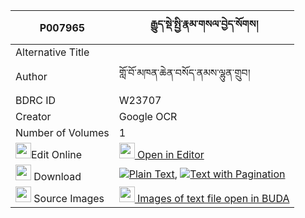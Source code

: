 |P007965|རྒྱུད་སྡེ་སྤྱི་རྣམ་གསལ་བྱེད་སོགས། 
| --- | --- 
|Alternative Title |
|Author| གློ་བོ་མཁན་ཆེན་བསོད་ནམས་ལྷུན་གྲུབ།
|BDRC ID | W23707
|Creator | Google OCR
|Number of Volumes| 1
|<img width="25" src="https://img.icons8.com/color/25/000000/edit-property.png">Edit Online| [<img width="25" src="https://avatars.githubusercontent.com/u/45091458?s=200&v=4"> Open in Editor](http://editor.openpecha.org/P007965)
|<img width="25" src="https://img.icons8.com/fluent/48/000000/download-2.png"/>  Download | [![](https://img.icons8.com/color/20/000000/txt.png)Plain Text](https://github.com/Openpecha/P007965/releases/download/v1/gyude_chi_namsal_je_sok_plain_P007965.zip), [![](https://img.icons8.com/color/20/000000/txt.png)Text with Pagination](https://github.com/Openpecha/P007965/releases/download/v1/gyude_chi_namsal_je_sok_pages_P007965.zip)
|<img width="25" src="https://img.icons8.com/plasticine/100/000000/pictures-folder.png"/>  Source Images | [<img width="25" src="https://library.bdrc.io/icons/BUDA-small.svg"> Images of text file open in BUDA](https://library.bdrc.io/show/bdr:W23707)